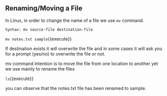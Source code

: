 # #

## Renaming/Moving a File

In Linux, in order to change the name of a file we use `mv` command.

`Syntax: mv source-file destination-file`

`mv notes.txt sample`{{execute}} 

If destination exists it will overwrite the file and in some cases it will ask you for a prompt (yes/no) to overwrite the file or not.

mv command intention is to move the file from one location to another yet we use mainly to rename the files

`ls`{{execute}} 

you can observe that the notes.txt file has been renamed to sample.

